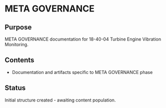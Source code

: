 # META GOVERNANCE

## Purpose
META GOVERNANCE documentation for 18-40-04 Turbine Engine Vibration Monitoring.

## Contents
- Documentation and artifacts specific to META GOVERNANCE phase

## Status
Initial structure created - awaiting content population.
